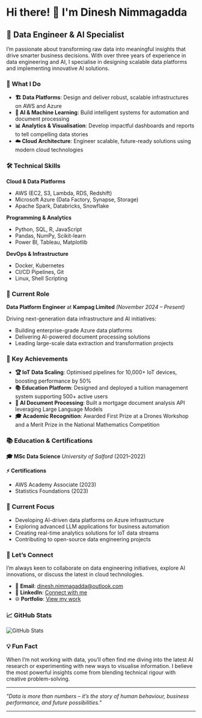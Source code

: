 # Hi there! 👋 I'm Dinesh Nimmagadda

## 🚀 Data Engineer & AI Specialist

I’m passionate about transforming raw data into meaningful insights that drive smarter business decisions. With over three years of experience in data engineering and AI, I specialise in designing scalable data platforms and implementing innovative AI solutions.

### 💼 What I Do

* **🏗️ Data Platforms**: Design and deliver robust, scalable infrastructures on AWS and Azure
* **🤖 AI & Machine Learning**: Build intelligent systems for automation and document processing
* **📊 Analytics & Visualisation**: Develop impactful dashboards and reports to tell compelling data stories
* **☁️ Cloud Architecture**: Engineer scalable, future-ready solutions using modern cloud technologies

### 🛠️ Technical Skills

**Cloud & Data Platforms**

* AWS (EC2, S3, Lambda, RDS, Redshift)
* Microsoft Azure (Data Factory, Synapse, Storage)
* Apache Spark, Databricks, Snowflake

**Programming & Analytics**

* Python, SQL, R, JavaScript
* Pandas, NumPy, Scikit-learn
* Power BI, Tableau, Matplotlib

**DevOps & Infrastructure**

* Docker, Kubernetes
* CI/CD Pipelines, Git
* Linux, Shell Scripting

### 🏢 Current Role

**Data Platform Engineer** at **Kampag Limited** *(November 2024 – Present)*

Driving next-generation data infrastructure and AI initiatives:

* Building enterprise-grade Azure data platforms
* Delivering AI-powered document processing solutions
* Leading large-scale data extraction and transformation projects

### 🎯 Key Achievements

* **🏆 IoT Data Scaling**: Optimised pipelines for 10,000+ IoT devices, boosting performance by 50%
* **📚 Education Platform**: Designed and deployed a tuition management system supporting 500+ active users
* **🤖 AI Document Processing**: Built a mortgage document analysis API leveraging Large Language Models
* **🎓 Academic Recognition**: Awarded First Prize at a Drones Workshop and a Merit Prize in the National Mathematics Competition

### 📚 Education & Certifications

**🎓 MSc Data Science**
*University of Salford* (2021–2022)

**⚡ Certifications**

* AWS Academy Associate (2023)
* Statistics Foundations (2023)

### 🌱 Current Focus

* Developing AI-driven data platforms on Azure infrastructure
* Exploring advanced LLM applications for business automation
* Creating real-time analytics solutions for IoT data streams
* Contributing to open-source data engineering projects

### 🔗 Let’s Connect

I’m always keen to collaborate on data engineering initiatives, explore AI innovations, or discuss the latest in cloud technologies.

* 📧 **Email**: [dinesh.nimmagadda@outlook.com](mailto:dinesh.nimmagadda@outlook.com)
* 💼 **LinkedIn**: [Connect with me](https://www.linkedin.com/in/dinesh-nimmagadda/)
* 🌐 **Portfolio**: [View my work](https://dinesh-nimmagadda.vercel.app/)

### 📈 GitHub Stats

![GitHub Stats](https://github-readme-stats.vercel.app/api?dinesh-nimmagadda3&show_icons=true&theme=dark)


### 💡 Fun Fact

When I’m not working with data, you’ll often find me diving into the latest AI research or experimenting with new ways to visualise information. I believe the most powerful insights come from blending technical rigour with creative problem-solving.

---

*"Data is more than numbers – it’s the story of human behaviour, business performance, and future possibilities."*

---
